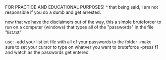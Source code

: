 FOR PRACTICE AND EDUCATIONAL PURPOSES!
^ that being said, I am not responsible if you do a dumb
and get arrested.

  now that we have the disclaimers out of the way, this a simple bruteforcer to 
run on a computer (windows) that types all of the "passwords" in the file "list.txt"

use: 
    -add your list.txt file with all of your passwords to the folder
    -make sure to set your cursor to type on whatver you want to bruteforce
    -press f1 and watch as the passwords get entered
    
